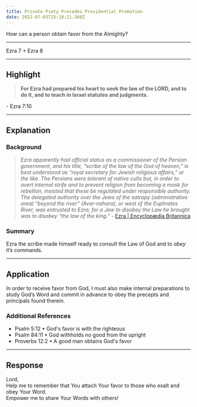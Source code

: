 ```yaml
---
title: Private Piety Precedes Providential Promotion
date: 2022-07-03T15:10:21.560Z
---
```


<script>
	import Gradient from '../src/lib/components/Gradient.svelte';
    import Reference from '../src/lib/components/Reference.svelte';
    import Intro from '../src/lib/components/Intro.svelte';
</script>

<p>How can a person obtain favor from the Almighty?</p>

---

<Intro>Ezra 7 + Ezra 8</Intro>

---

## **Highlight**

<blockquote style="font-weight: bold !important"> 
<Gradient><span class="font-serif">For Ezra had prepared his heart to seek the law of the LORD, and to do it, and to teach in Israel statutes and judgments.</span></Gradient>
</blockquote> - Ezra 7:10

---

## **Explanation**

### **Background**

> _Ezra apparently had official status as a commissioner of the Persian government, and his title, “scribe of the law of the God of heaven,” is best understood as “royal secretary for Jewish religious affairs,” or the like. The Persians were tolerant of native cults but, in order to avert internal strife and to prevent religion from becoming a mask for rebellion, insisted that these be regulated under responsible authority. The delegated authority over the Jews of the satrapy (administrative area) “beyond the river” (Avar-nahara), or west of the Euphrates River, was entrusted to Ezra; for a Jew to disobey the Law he brought was to disobey “the law of the king.”_ - <a href="https://www.britannica.com/biography/Ezra-Hebrew-religious-leader">Ezra | Encyclopædia Britannica<a>

### **Summary**

Ezra the scribe made himself ready to _consult_ the Law of God and to _obey_ it’s commands.

---

## **Application**

In order to receive favor from God, I must also make internal preparations to study God’s Word and commit in advance to obey the precepts and principals found therein. <br/>

### Additional References

- <Reference>Psalm 5:12</Reference> • God's favor is with the righteous<br/>
- <Reference>Psalm 84:11</Reference> • God withholds no good from the upright <br/>
- <Reference>Proverbs 12:2</Reference> • A good man obtains God's favor<br/>

---

## **Response**

Lord, <br/>
Help me to remember that You attach Your favor to those who exalt and obey Your Word. <br/> Empower me to share Your Words with others!
